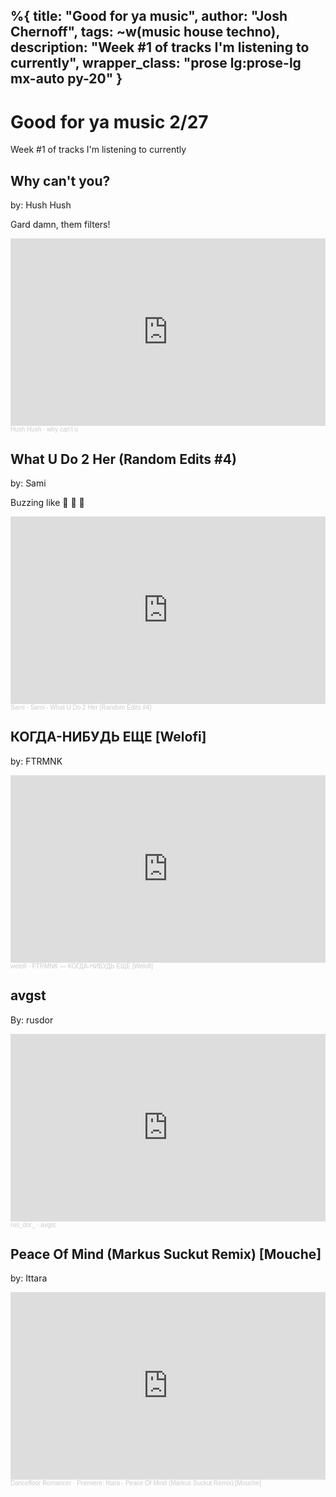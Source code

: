 %{
  title: "Good for ya music",
  author: "Josh Chernoff",
  tags: ~w(music house techno),
  description: "Week #1 of tracks I'm listening to currently",
  wrapper_class: "prose lg:prose-lg mx-auto py-20"
}
---
# Good for ya music 2/27

Week #1 of tracks I'm listening to currently

## Why can't you?
by: Hush Hush

Gard damn, them filters!

<iframe width="100%" height="300" scrolling="no" frameborder="no" allow="autoplay" src="https://w.soundcloud.com/player/?url=https%3A//api.soundcloud.com/tracks/345827291&color=%23ff5500&auto_play=false&hide_related=false&show_comments=true&show_user=true&show_reposts=false&show_teaser=true&visual=true"></iframe><div style="font-size: 10px; color: #cccccc;line-break: anywhere;word-break: normal;overflow: hidden;white-space: nowrap;text-overflow: ellipsis; font-family: Interstate,Lucida Grande,Lucida Sans Unicode,Lucida Sans,Garuda,Verdana,Tahoma,sans-serif;font-weight: 100;"><a href="https://soundcloud.com/hooshhoosh" title="Hush Hush" target="_blank" style="color: #cccccc; text-decoration: none;">Hush Hush</a> · <a href="https://soundcloud.com/hooshhoosh/why-cant-u" title="why can&#x27;t u" target="_blank" style="color: #cccccc; text-decoration: none;">why can&#x27;t u</a></div>

## What U Do 2 Her (Random Edits #4)
by: Sami

Buzzing like 🐝 🐝 🐝

<iframe width="100%" height="300" scrolling="no" frameborder="no" allow="autoplay" src="https://w.soundcloud.com/player/?url=https%3A//api.soundcloud.com/tracks/381629282&color=%23ff5500&auto_play=false&hide_related=false&show_comments=true&show_user=true&show_reposts=false&show_teaser=true&visual=true"></iframe><div style="font-size: 10px; color: #cccccc;line-break: anywhere;word-break: normal;overflow: hidden;white-space: nowrap;text-overflow: ellipsis; font-family: Interstate,Lucida Grande,Lucida Sans Unicode,Lucida Sans,Garuda,Verdana,Tahoma,sans-serif;font-weight: 100;"><a href="https://soundcloud.com/sami-66" title="Sami" target="_blank" style="color: #cccccc; text-decoration: none;">Sami</a> · <a href="https://soundcloud.com/sami-66/what-u-do-2-her" title="Sami - What U Do 2 Her (Random Edits #4)" target="_blank" style="color: #cccccc; text-decoration: none;">Sami - What U Do 2 Her (Random Edits #4)</a></div>

## КОГДА-НИБУДЬ ЕЩЕ [Welofi]
by: FTRMNK

<iframe width="100%" height="300" scrolling="no" frameborder="no" allow="autoplay" src="https://w.soundcloud.com/player/?url=https%3A//api.soundcloud.com/tracks/1517521423&color=%23ff5500&auto_play=false&hide_related=false&show_comments=true&show_user=true&show_reposts=false&show_teaser=true&visual=true"></iframe><div style="font-size: 10px; color: #cccccc;line-break: anywhere;word-break: normal;overflow: hidden;white-space: nowrap;text-overflow: ellipsis; font-family: Interstate,Lucida Grande,Lucida Sans Unicode,Lucida Sans,Garuda,Verdana,Tahoma,sans-serif;font-weight: 100;"><a href="https://soundcloud.com/welofi" title="welofi" target="_blank" style="color: #cccccc; text-decoration: none;">welofi</a> · <a href="https://soundcloud.com/welofi/ftrmnk-kogda-nibud-eshche-welofi" title="FTRMNK — КОГДА-НИБУДЬ ЕЩЕ [Welofi]" target="_blank" style="color: #cccccc; text-decoration: none;">FTRMNK — КОГДА-НИБУДЬ ЕЩЕ [Welofi]</a></div>


## avgst
By: rusdor

<iframe width="100%" height="300" scrolling="no" frameborder="no" allow="autoplay" src="https://w.soundcloud.com/player/?url=https%3A//api.soundcloud.com/tracks/1603523103&color=%23ff5500&auto_play=false&hide_related=false&show_comments=true&show_user=true&show_reposts=false&show_teaser=true&visual=true"></iframe><div style="font-size: 10px; color: #cccccc;line-break: anywhere;word-break: normal;overflow: hidden;white-space: nowrap;text-overflow: ellipsis; font-family: Interstate,Lucida Grande,Lucida Sans Unicode,Lucida Sans,Garuda,Verdana,Tahoma,sans-serif;font-weight: 100;"><a href="https://soundcloud.com/rusdor" title="rus_dor_" target="_blank" style="color: #cccccc; text-decoration: none;">rus_dor_</a> · <a href="https://soundcloud.com/rusdor/avgst" title="avgst" target="_blank" style="color: #cccccc; text-decoration: none;">avgst</a></div>

## Peace Of Mind (Markus Suckut Remix) [Mouche]
by: Ittara

<iframe width="100%" height="300" scrolling="no" frameborder="no" allow="autoplay" src="https://w.soundcloud.com/player/?url=https%3A//api.soundcloud.com/tracks/1631593902&color=%23ff5500&auto_play=false&hide_related=false&show_comments=true&show_user=true&show_reposts=false&show_teaser=true&visual=true"></iframe><div style="font-size: 10px; color: #cccccc;line-break: anywhere;word-break: normal;overflow: hidden;white-space: nowrap;text-overflow: ellipsis; font-family: Interstate,Lucida Grande,Lucida Sans Unicode,Lucida Sans,Garuda,Verdana,Tahoma,sans-serif;font-weight: 100;"><a href="https://soundcloud.com/dancefloorromancer" title="Dancefloor Romancer" target="_blank" style="color: #cccccc; text-decoration: none;">Dancefloor Romancer</a> · <a href="https://soundcloud.com/dancefloorromancer/premiere-ittara-peace-of-mind-markus-suckut-remix-mouche" title="Premiere: Ittara - Peace Of Mind (Markus Suckut Remix) [Mouche]" target="_blank" style="color: #cccccc; text-decoration: none;">Premiere: Ittara - Peace Of Mind (Markus Suckut Remix) [Mouche]</a></div>